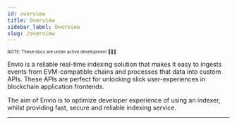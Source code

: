 ```yaml
---
id: overview
title: Overview
sidebar_label: Overview
slug: /overview
---
```


<sub><sup> NOTE: These docs are under active development 👷‍♀️👷 </sup></sub>

Envio is a reliable real-time indexing solution that makes it easy to ingests events from EVM-compatible chains and processes that data into custom APIs. These APIs are perfect for unlocking slick user-experiences in blockchain application frontends.

The aim of Envio is to optimize developer experience of using an indexer, whilst providing fast, secure and reliable indexing service.

---